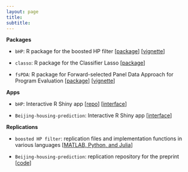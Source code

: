 ```yaml
---
layout: page
title: 
subtitle:
---
```


**Packages**

- `bHP`: R package for the boosted HP filter [[package](https://github.com/chenyang45/BoostedHP)] [[vignette](https://github.com/chenyang45/BoostedHP/blob/master/vignettes/vignette.pdf)]


- `classo`: R package for the Classifier Lasso [[package](https://github.com/zhan-gao/classo)]


- `fsPDA`: R package for Forward-selected Panel Data Approach for Program Evaluation [[package](https://github.com/zhentaoshi/fsPDA)] [[vignette](https://github.com/zhentaoshi/fsPDA/blob/master/R_pkg_fsPDA/doc/)]


**Apps**

- `bHP`: Interactive R Shiny app [[repo](https://github.com/chenyang45/Boosted_HP_App)] [[interface](https://chenyang1.shinyapps.io/boosted_hp_app/)]


* `Beijing-housing-prediction`: Interactive R Shiny app [[interface](https://bj-housing.herokuapp.com/)]


**Replications**

- `boosted HP filter`: replication files and implementation functions in various languages [[MATLAB, Python, and Julia](https://github.com/zhentaoshi/Boosted_HP_filter/tree/master/)]


* `Beijing-housing-prediction`: replication repository for the preprint [[code](https://github.com/ishwang1/Beijing-Housing-prediction)]

